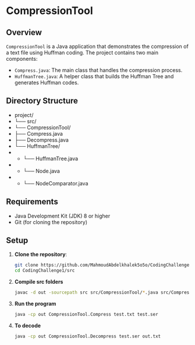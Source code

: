 # CompressionTool

## Overview
`CompressionTool` is a Java application that demonstrates the compression of a text file using Huffman coding. The project contains two main components:
- `Compress.java`: The main class that handles the compression process.
- `HuffmanTree.java`: A helper class that builds the Huffman Tree and generates Huffman codes.

## Directory Structure

- project/
- └── src/ 
- └── CompressionTool/
- ├── Compress.java
- ├── Decompress.java
- └── HuffmanTree/
- - └── HuffmanTree.java
- - └── Node.java
- - └── NodeComparator.java

## Requirements
- Java Development Kit (JDK) 8 or higher
- Git (for cloning the repository)

## Setup

1. **Clone the repository**:
   ```sh
   git clone https://github.com/MahmoudAbdelkhalek5o5o/CodingChallenge1.git
   cd CodingChallenge1/src

2. **Compile src folders**
    ```sh
   javac -d out -sourcepath src src/CompressionTool/*.java src/CompressionTool/HuffmanTree/*.java
3. **Run the program**
    ```sh
   java -cp out CompressionTool.Compress test.txt test.ser
   
4. **To decode**
    ```sh
   java -cp out CompressionTool.Decompress test.ser out.txt
